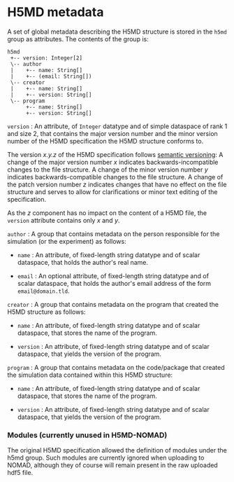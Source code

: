 # H5MD metadata

A set of global metadata describing the H5MD structure is stored in the `h5md`
group as attributes. The contents of the group is:

    h5md
     +-- version: Integer[2]
     \-- author
     |    +-- name: String[]
     |    +-- (email: String[])
     \-- creator
     |    +-- name: String[]
     |    +-- version: String[]
     \-- program
          +-- name: String[]
          +-- version: String[]

`version`
:   An attribute, of `Integer` datatype and of simple dataspace of rank 1 and
    size 2, that contains the major version number and the minor version number
    of the H5MD specification the H5MD structure conforms to.

The version *x.y.z* of the H5MD specification follows
[semantic versioning](https://semver.org/spec/v2.0.0.html): A change of the major
version number *x* indicates backwards-incompatible changes to the file
structure. A change of the minor version number *y* indicates
backwards-compatible changes to the file structure. A change of the patch
version number *z* indicates changes that have no effect on the file
structure and serves to allow for clarifications or minor text editing of
the specification.

As the *z* component has no impact on the content of a H5MD file, the
`version` attribute contains only *x* and *y*.

`author`
:   A group that contains metadata on the person responsible for the simulation
    (or the experiment) as follows:

* `name`
:   An attribute, of fixed-length string datatype and of scalar
    dataspace, that holds the author's real name.

* `email`
:   An optional attribute, of fixed-length string datatype and
    of scalar dataspace, that holds the author's email address of
    the form `email@domain.tld`.

`creator`
:   A group that contains metadata on the program that created the H5MD
    structure as follows:

* `name`
:   An attribute, of fixed-length string datatype and of scalar
    dataspace, that stores the name of the program.

* `version`
:   An attribute, of fixed-length string datatype and of scalar
    dataspace, that yields the version of the program.

`program`
:   A group that contains metadata on the code/package that created the simulation data contained within this H5MD structure:

* `name`
:   An attribute, of fixed-length string datatype and of scalar
    dataspace, that stores the name of the program.

* `version`
:   An attribute, of fixed-length string datatype and of scalar
    dataspace, that yields the version of the program.


### Modules **(currently unused in H5MD-NOMAD)**

The original H5MD specification allowed the definition of modules under the h5md group.
Such modules are currently ignored when uploading to NOMAD, although they of course will
remain present in the raw uploaded hdf5 file.

<!-- The H5MD specification can be complemented by modules specific to a
domain of research.  A module may define additional data elements within the
H5MD structure, add conditions that the data must satisfy, or define rules for
their semantic interpretation. Multiple modules may be present, as long as
their prescriptions are not contradictory. Each module is identified by a name
and a version number.

The modules that apply to a specific H5MD structure are stored as subgroups
within the group `h5md/modules`. Each module holds its version number as an
attribute, further module-specific information may be stored:

    h5md
     \-- (modules)
          \-- <module1>
          |    +-- version: Integer[2]
          \-- <module2>
          |    +-- version: Integer[2]
          \-- ...

`version`
:   An attribute, of `Integer` datatype and of simple dataspace of rank 1 and
    size 2, that contains the major version number and the minor version number
    of the module.

    The version *x.y.z* of an H5MD module follows [semantic versioning][semver]
    [@semantic_versioning] and again only the components *x* and *y* are
    stored, see `h5md/version` in "[H5MD metadata]."

[semver]: http://semver.org/spec/v2.0.0.html -->